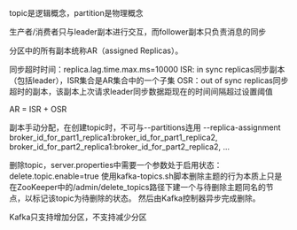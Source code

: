 topic是逻辑概念，partition是物理概念

生产者/消费者只与leader副本进行交互，而follower副本只负责消息的同步

分区中的所有副本统称AR（assigned Replicas）。

同步超时时间：replica.lag.time.max.ms=10000
ISR: in sync replicas同步副本（包括leader），ISR集合是AR集合中的一个子集
OSR：out of sync replicas同步超时的副本，该副本上次请求leader同步数据距现在的时间间隔超过设置阈值

AR = ISR + OSR


副本手动分配，在创建topic时，不可与--partitions连用
--replica-assignment broker_id_for_part1_replica1:broker_id_for_part1_replica2,
                     broker_id_for_part2_replica1:broker_id_for_part2_replica2, ...


删除topic，server.properties中需要一个参数处于启用状态： delete.topic.enable=true
使用kafka-topics.sh脚本删除主题的行为本质上只是在ZooKeeper中的/admin/delete_topics路径下建一个与待删除主题同名的节点，以标记该topic为待删除的状态。
然后由Kafka控制器异步完成删除。


Kafka只支持增加分区，不支持减少分区